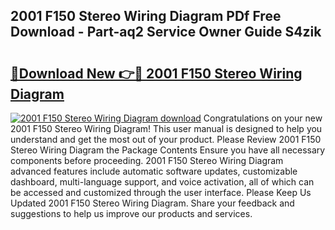 ## 2001 F150 Stereo Wiring Diagram PDf Free Download - Part-aq2 Service Owner Guide S4zik

# <h2><a href="http://dfo61u.blite.top/?on=2001+F150+Stereo+Wiring+Diagram">🔗Download New 👉🔴 2001 F150 Stereo Wiring Diagram</a></h2>

[![2001 F150 Stereo Wiring Diagram download](https://i.imgur.com/lujVjoI.png)](http://dfo61u.blite.top/?on=2001+F150+Stereo+Wiring+Diagram)
Congratulations on your new 2001 F150 Stereo Wiring Diagram! This user manual is designed to help you understand and get the most out of your product. Please Review 2001 F150 Stereo Wiring Diagram the Package Contents Ensure you have all necessary components before proceeding. 2001 F150 Stereo Wiring Diagram advanced features include automatic software updates, customizable dashboard, multi-language support, and voice activation, all of which can be accessed and customized through the user interface. Please Keep Us Updated 2001 F150 Stereo Wiring Diagram. Share your feedback and suggestions to help us improve our products and services.
